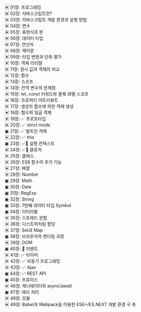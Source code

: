 ▣ 01장: 프로그래밍  
▣ 02장: 자바스크립트란?  
▣ 03장: 자바스크립트 개발 환경과 실행 방법  
▣ 04장: 변수  
▣ 05장: 표현식과 문  
▣ 06장: 데이터 타입  
▣ 07장: 연산자  
▣ 08장: 제어문  
▣ 09장: 타입 변환과 단축 평가  
▣ 10장: 객체 리터럴  
▣ 11장: 원시 값과 객체의 비교  
▣ 12장: 함수  
▣ 13장: 스코프  
▣ 14장: 전역 변수의 문제점  
▣ 15장: let, const 키워드와 블록 레벨 스코프  
▣ 16장: 프로퍼티 어트리뷰트  
▣ 17장: 생성자 함수에 의한 객체 생성  
▣ 18장: 함수와 일급 객체  
▣ 19장: ✅ 프로토타입  
▣ 20장: ✅ strict mode  
▣ 21장: ✅ 빌트인 객체  
▣ 22장: ✅ this  
▣ 23장: ✅🚀 실행 컨텍스트  
▣ 24장: ✅🚀 클로저  
▣ 25장: 클래스  
▣ 26장: ES6 함수의 추가 기능  
▣ 27장: 배열  
▣ 28장: Number  
▣ 29장: Math  
▣ 30장: Date  
▣ 31장: RegExp  
▣ 32장: String  
▣ 33장: 7번째 데이터 타입 Symbol  
▣ 34장: 이터러블  
▣ 35장: 스프레드 문법  
▣ 36장: 디스트럭처링 할당  
▣ 37장: Set과 Map  
▣ 38장: 브라우저의 렌더링 과정  
▣ 39장: DOM  
▣ 40장: 🚀 이벤트  
▣ 41장: ✅ 타이머  
▣ 42장: ✅ 비동기 프로그래밍  
▣ 43장: ✅ Ajax  
▣ 44장: ✅ REST API  
▣ 45장: 프로미스  
▣ 46장: 제너레이터와 async/await  
▣ 47장: 에러 처리  
▣ 48장: 모듈  
▣ 49장: Babel과 Webpack을 이용한 ES6+/ES.NEXT 개발 환경 구 축

